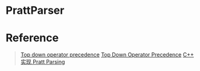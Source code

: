# PrattParser

# Reference
> [Top down operator precedence](https://dl.acm.org/doi/10.1145/512927.512931)
> [Top Down Operator Precedence](https://crockford.com/javascript/tdop/tdop.html)
> [C++ 实现 Pratt Parsing](https://bbkgl.github.io/2022/07/25/Pratt-Parsing/)
